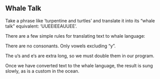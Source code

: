 ## Whale Talk

Take a phrase like ‘turpentine and turtles’ and translate it into its “whale talk” equivalent: ‘UUEEIEEAUUEE’.

There are a few simple rules for translating text to whale language:

There are no consonants. Only vowels excluding “y”.

The u‘s and e‘s are extra long, so we must double them in our program.

Once we have converted text to the whale language, the result is sung slowly, as is a custom in the ocean.
